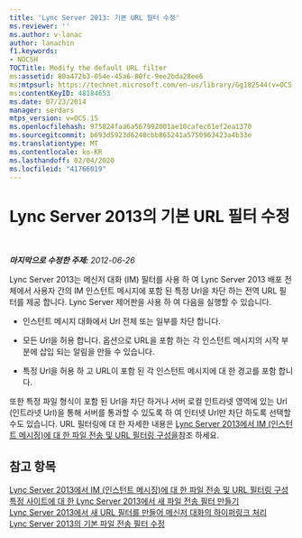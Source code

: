 ```yaml
---
title: 'Lync Server 2013: 기본 URL 필터 수정'
ms.reviewer: ''
ms.author: v-lanac
author: lanachin
f1.keywords:
- NOCSH
TOCTitle: Modify the default URL filter
ms:assetid: 80a472b3-054e-45a6-80fc-9ee2bda28ee6
ms:mtpsurl: https://technet.microsoft.com/en-us/library/Gg182544(v=OCS.15)
ms:contentKeyID: 48184653
ms.date: 07/23/2014
manager: serdars
mtps_version: v=OCS.15
ms.openlocfilehash: 975824faa6a567992001ae10cafec61ef2ea1370
ms.sourcegitcommit: b693d5923d6240cbb865241a5750963423a4b33e
ms.translationtype: MT
ms.contentlocale: ko-KR
ms.lasthandoff: 02/04/2020
ms.locfileid: "41766019"
---
```

<div data-xmlns="http://www.w3.org/1999/xhtml">

<div class="topic" data-xmlns="http://www.w3.org/1999/xhtml" data-msxsl="urn:schemas-microsoft-com:xslt" data-cs="http://msdn.microsoft.com/en-us/">

<div data-asp="http://msdn2.microsoft.com/asp">

# <a name="modify-the-default-url-filter-in-lync-server-2013"></a>Lync Server 2013의 기본 URL 필터 수정

</div>

<div id="mainSection">

<div id="mainBody">

<span> </span>

_**마지막으로 수정한 주제:** 2012-06-26_

Lync Server 2013는 메신저 대화 (IM) 필터를 사용 하 여 Lync Server 2013 배포 전체에서 사용자 간의 IM 인스턴트 메시지에 포함 된 특정 Url을 차단 하는 전역 URL 필터를 제공 합니다. Lync Server 제어판을 사용 하 여 다음을 실행할 수 있습니다.

  - 인스턴트 메시지 대화에서 Url 전체 또는 일부를 차단 합니다.

  - 모든 Url을 허용 합니다. 옵션으로 URL을 포함 하는 각 인스턴트 메시지의 시작 부분에 삽입 되는 알림을 만들 수 있습니다.

  - 특정 Url을 허용 하 고 URL이 포함 된 각 인스턴트 메시지에 대 한 경고를 포함 합니다.

또한 특정 파일 형식이 포함 된 Url을 차단 하거나 서버 로컬 인트라넷 영역에 있는 Url (인트라넷 Url)을 통해 서버를 통과할 수 있도록 하 여 인터넷 Url만 차단 하도록 선택할 수도 있습니다. URL 필터링에 대 한 자세한 내용은 [Lync Server 2013에서 IM (인스턴트 메시징)에 대 한 파일 전송 및 URL 필터링 구성을](lync-server-2013-configuring-file-transfer-and-url-filtering-for-instant-messaging-im.md)참조 하세요.

<div>

## <a name="see-also"></a>참고 항목


[Lync Server 2013에서 IM (인스턴트 메시징)에 대 한 파일 전송 및 URL 필터링 구성](lync-server-2013-configuring-file-transfer-and-url-filtering-for-instant-messaging-im.md)  
[특정 사이트에 대 한 Lync Server 2013에서 새 파일 전송 필터 만들기](lync-server-2013-create-a-new-file-transfer-filter-for-a-specific-site.md)  
[Lync Server 2013에서 새 URL 필터를 만들어 메신저 대화의 하이퍼링크 처리](lync-server-2013-create-a-new-url-filter-to-handle-hyperlinks-in-im-conversations.md)  
[Lync Server 2013의 기본 파일 전송 필터 수정](lync-server-2013-modify-the-default-file-transfer-filter.md)  
  

</div>

</div>

<span> </span>

</div>

</div>

</div>

